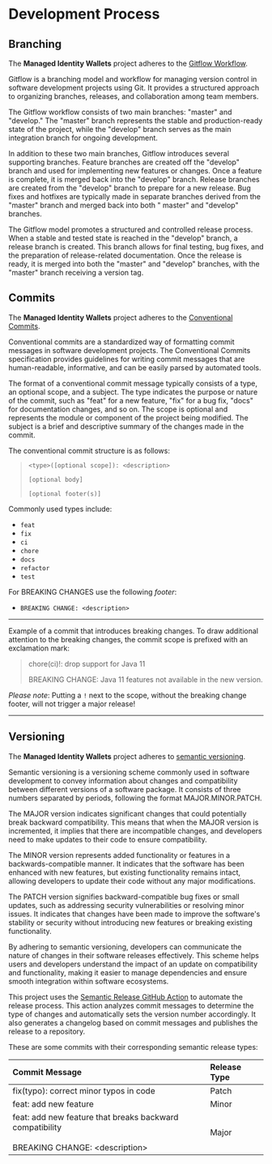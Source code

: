 # Development Process

## Branching

The **Managed Identity Wallets** project adheres to
the [Gitflow Workflow](https://www.atlassian.com/git/tutorials/comparing-workflows/gitflow-workflow).

Gitflow is a branching model and workflow for managing version control in software development projects using Git. It
provides a structured approach to organizing branches, releases, and collaboration among team members.

The Gitflow workflow consists of two main branches: "master" and "develop." The "master" branch represents the stable
and production-ready state of the project, while the "develop" branch serves as the main integration branch for ongoing
development.

In addition to these two main branches, Gitflow introduces several supporting branches. Feature branches are created off
the "develop" branch and used for implementing new features or changes. Once a feature is complete, it is merged back
into the "develop" branch. Release branches are created from the "develop" branch to prepare for a new release. Bug
fixes and hotfixes are typically made in separate branches derived from the "master" branch and merged back into both "
master" and "develop" branches.

The Gitflow model promotes a structured and controlled release process. When a stable and tested state is reached in
the "develop" branch, a release branch is created. This branch allows for final testing, bug fixes, and the preparation
of release-related documentation. Once the release is ready, it is merged into both the "master" and "develop" branches,
with the "master" branch receiving a version tag.

## Commits

The **Managed Identity Wallets** project adheres to
the [Conventional Commits](https://www.conventionalcommits.org/en/v1.0.0/).

Conventional commits are a standardized way of formatting commit messages in software development projects. The
Conventional Commits specification provides guidelines for writing commit messages that are human-readable, informative,
and can be easily parsed by automated tools.

The format of a conventional commit message typically consists of a type, an optional scope, and a subject. The type
indicates the purpose or nature of the commit, such as "feat" for a new feature, "fix" for a bug fix, "docs" for
documentation changes, and so on. The scope is optional and represents the module or component of the project being
modified. The subject is a brief and descriptive summary of the changes made in the commit.

The conventional commit structure is as follows:
> `<type>([optional scope]): <description>`
>
> `[optional body]`
>
> `[optional footer(s)]`

Commonly used types include:

- `feat`
- `fix`
- `ci`
- `chore`
- `docs`
- `refactor`
- `test`

For BREAKING CHANGES use the following _footer_:

- `BREAKING CHANGE: <description>`

---

Example of a commit that introduces breaking changes. To draw additional attention to the breaking changes, the commit
scope is prefixed with an exclamation mark:
> chore(ci)!: drop support for Java 11
>
> BREAKING CHANGE: Java 11 features not available in the new version.

_Please note_: Putting a `!` next to the scope, without the breaking change footer, will not trigger a major release!

---

## Versioning

The **Managed Identity Wallets** project adheres to [semantic versioning](https://semver.org/).

Semantic versioning is a versioning scheme commonly used in software development to convey information about changes and
compatibility between different versions of a software package. It consists of three numbers separated by periods,
following the format MAJOR.MINOR.PATCH.

The MAJOR version indicates significant changes that could potentially break backward compatibility. This means that
when the MAJOR version is incremented, it implies that there are incompatible changes, and developers need to make
updates to their code to ensure compatibility.

The MINOR version represents added functionality or features in a backwards-compatible manner. It indicates that the
software has been enhanced with new features, but existing functionality remains intact, allowing developers to update
their code without any major modifications.

The PATCH version signifies backward-compatible bug fixes or small updates, such as addressing security vulnerabilities
or resolving minor issues. It indicates that changes have been made to improve the software's stability or security
without introducing new features or breaking existing functionality.

By adhering to semantic versioning, developers can communicate the nature of changes in their software releases
effectively. This scheme helps users and developers understand the impact of an update on compatibility and
functionality, making it easier to manage dependencies and ensure smooth integration within software ecosystems.

This project uses the [Semantic Release GitHub Action](https://semantic-release.gitbook.io/semantic-release/) to
automate the release process. This action analyzes commit messages to determine the type of changes and automatically
sets the version number accordingly. It also generates a changelog based on commit messages and publishes the release to
a repository.

These are some commits with their corresponding semantic release types:

| Commit Message                                                                                      | Release Type |
|:----------------------------------------------------------------------------------------------------|:-------------|
| fix(typo): correct minor typos in code                                                              | Patch        |
| feat: add new feature                                                                               | Minor        |
| feat: add new feature that breaks backward compatibility<br/><br/>BREAKING CHANGE: \<description\> | Major        |
